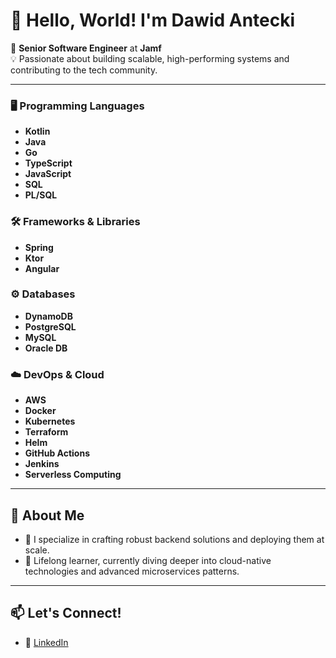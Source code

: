 # 👋 Hello, World! I'm Dawid Antecki
🎯 **Senior Software Engineer** at **Jamf**  
💡 Passionate about building scalable, high-performing systems and contributing to the tech community.  

---

### 🖥️ Programming Languages
- **Kotlin**  
- **Java**  
- **Go**  
- **TypeScript**  
- **JavaScript**  
- **SQL**  
- **PL/SQL**

### 🛠️ Frameworks & Libraries
- **Spring**  
- **Ktor**  
- **Angular**

### ⚙️ Databases
- **DynamoDB**  
- **PostgreSQL**  
- **MySQL**  
- **Oracle DB**

### ☁️ DevOps & Cloud
- **AWS**  
- **Docker**  
- **Kubernetes**  
- **Terraform**  
- **Helm**  
- **GitHub Actions**  
- **Jenkins**  
- **Serverless Computing**
---

## 🌟 About Me

- 🔨 I specialize in crafting robust backend solutions and deploying them at scale.
- 📖 Lifelong learner, currently diving deeper into cloud-native technologies and advanced microservices patterns.

---

## 📫 Let's Connect!

- 💼 [LinkedIn](https://pl.linkedin.com/in/dawid-antecki-6a1a52148)
